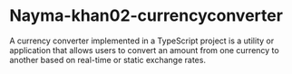 # Nayma-khan02-currencyconverter
A currency converter implemented in a TypeScript project is a utility or application that allows users to convert an amount from one currency to another based on real-time or static exchange rates.
